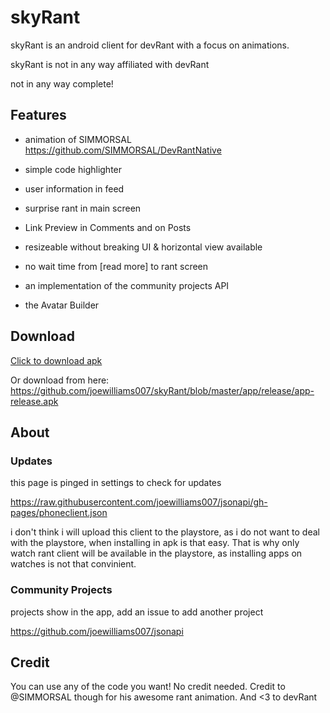 # skyRant
skyRant is an android client for devRant with a focus on animations.

skyRant is not in any way affiliated with devRant

not in any way complete!

## Features
- animation of SIMMORSAL https://github.com/SIMMORSAL/DevRantNative

- simple code highlighter

- user information in feed

- surprise rant in main screen

- Link Preview in Comments and on Posts

- resizeable without breaking UI & horizontal view available

- no wait time from [read more] to rant screen

- an implementation of the community projects API

- the Avatar Builder
## Download

[Click to download apk](https://github.com/joewilliams007/skyRant/blob/master/app/release/app-release.apk?raw=true)

Or download from here: https://github.com/joewilliams007/skyRant/blob/master/app/release/app-release.apk

## About
### Updates
this page is pinged in settings to check for updates

https://raw.githubusercontent.com/joewilliams007/jsonapi/gh-pages/phoneclient.json

i don't think i will upload this client to the playstore, as i do not want to deal with the playstore, when installing in apk is that easy. That is why only watch rant client will be available in the playstore, as installing apps on watches is not that convinient.

### Community Projects
projects show in the app, add an issue to add another project

https://github.com/joewilliams007/jsonapi

## Credit
You can use any of the code you want! No credit needed. Credit to @SIMMORSAL though for his awesome rant animation. And <3 to devRant
